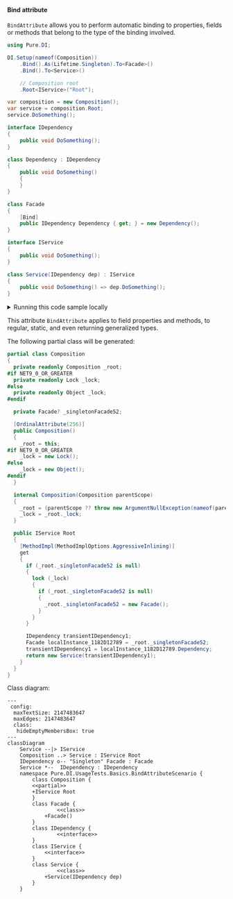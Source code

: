 #### Bind attribute

`BindAttribute` allows you to perform automatic binding to properties, fields or methods that belong to the type of the binding involved.


```c#
using Pure.DI;

DI.Setup(nameof(Composition))
    .Bind().As(Lifetime.Singleton).To<Facade>()
    .Bind().To<Service>()

    // Composition root
    .Root<IService>("Root");

var composition = new Composition();
var service = composition.Root;
service.DoSomething();

interface IDependency
{
    public void DoSomething();
}

class Dependency : IDependency
{
    public void DoSomething()
    {
    }
}

class Facade
{
    [Bind]
    public IDependency Dependency { get; } = new Dependency();
}

interface IService
{
    public void DoSomething();
}

class Service(IDependency dep) : IService
{
    public void DoSomething() => dep.DoSomething();
}
```

<details>
<summary>Running this code sample locally</summary>

- Make sure you have the [.NET SDK 9.0](https://dotnet.microsoft.com/en-us/download/dotnet/9.0) or later is installed
```bash
dotnet --list-sdk
```
- Create a net9.0 (or later) console application
```bash
dotnet new console -n Sample
```
- Add reference to NuGet package
  - [Pure.DI](https://www.nuget.org/packages/Pure.DI)
```bash
dotnet add package Pure.DI
```
- Copy the example code into the _Program.cs_ file

You are ready to run the example 🚀
```bash
dotnet run
```

</details>

This attribute `BindAttribute` applies to field properties and methods, to regular, static, and even returning generalized types.

The following partial class will be generated:

```c#
partial class Composition
{
  private readonly Composition _root;
#if NET9_0_OR_GREATER
  private readonly Lock _lock;
#else
  private readonly Object _lock;
#endif

  private Facade? _singletonFacade52;

  [OrdinalAttribute(256)]
  public Composition()
  {
    _root = this;
#if NET9_0_OR_GREATER
    _lock = new Lock();
#else
    _lock = new Object();
#endif
  }

  internal Composition(Composition parentScope)
  {
    _root = (parentScope ?? throw new ArgumentNullException(nameof(parentScope)))._root;
    _lock = _root._lock;
  }

  public IService Root
  {
    [MethodImpl(MethodImplOptions.AggressiveInlining)]
    get
    {
      if (_root._singletonFacade52 is null)
      {
        lock (_lock)
        {
          if (_root._singletonFacade52 is null)
          {
            _root._singletonFacade52 = new Facade();
          }
        }
      }

      IDependency transientIDependency1;
      Facade localInstance_1182D12789 = _root._singletonFacade52;
      transientIDependency1 = localInstance_1182D12789.Dependency;
      return new Service(transientIDependency1);
    }
  }
}
```

Class diagram:

```mermaid
---
 config:
  maxTextSize: 2147483647
  maxEdges: 2147483647
  class:
   hideEmptyMembersBox: true
---
classDiagram
	Service --|> IService
	Composition ..> Service : IService Root
	IDependency o-- "Singleton" Facade : Facade
	Service *--  IDependency : IDependency
	namespace Pure.DI.UsageTests.Basics.BindAttributeScenario {
		class Composition {
		<<partial>>
		+IService Root
		}
		class Facade {
				<<class>>
			+Facade()
		}
		class IDependency {
				<<interface>>
		}
		class IService {
			<<interface>>
		}
		class Service {
				<<class>>
			+Service(IDependency dep)
		}
	}
```

